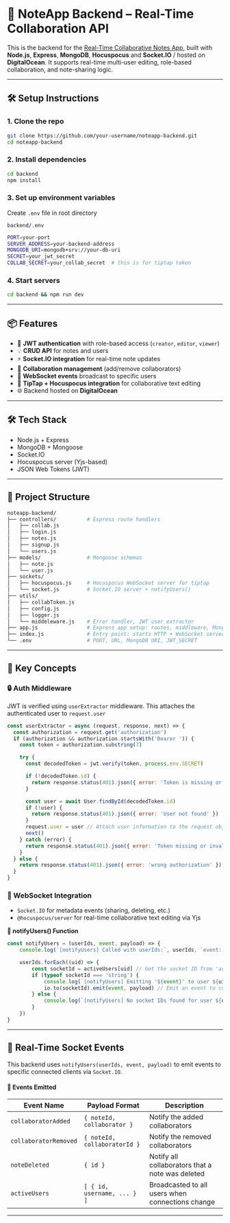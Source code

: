 # 📝 NoteApp Backend – Real-Time Collaboration API

This is the backend for the [Real-Time Collaborative Notes App](https://github.com/kcw00/Noteapp), built with **Node.js**, **Express**, **MongoDB**, **Hocuspocus** and **Socket.IO** / hosted on **DigitalOcean**. It supports real-time multi-user editing, role-based collaboration, and note-sharing logic.

---
## 🛠️ Setup Instructions

### 1. Clone the repo

```bash
git clone https://github.com/your-username/noteapp-backend.git
cd noteapp-backend
```

### 2. Install dependencies

```bash
cd backend
npm install
```

### 3. Set up environment variables

Create `.env` file in root directory

`backend/.env`
```bash
PORT=your-port
SERVER_ADDRESS=your-backend-address
MONGODB_URI=mongodb+srv://your-db-uri
SECRET=your_jwt_secret
COLLAB_SECRET=your_collab_secret  # this is for tiptap token
```

### 4. Start servers

```bash
cd backend && npm run dev
```
---


## 📦 Features

- 🔐 **JWT authentication** with role-based access (`creator`, `editor`, `viewer`)
- 💡 **CRUD API** for notes and users
- ⚡ **Socket.IO integration** for real-time note updates
- 👥 **Collaboration management** (add/remove collaborators)
- 💬 **WebSocket events** broadcast to specific users
- 🧠 **TipTap + Hocuspocus integration** for collaborative text editing
- 🌐 Backend hosted on **DigitalOcean**

---

## 🛠️ Tech Stack

- Node.js + Express
- MongoDB + Mongoose
- Socket.IO
- Hocuspocus server (Yjs-based)
- JSON Web Tokens (JWT)

---

## 📁 Project Structure

```bash
noteapp-backend/
├── controllers/          # Express route handlers
│   ├── collab.js
│   ├── login.js
│   ├── notes.js
│   ├── signup.js
│   └── users.js
├── models/               # Mongoose schemas
│   ├── note.js
│   └── user.js
├── sockets/
│   ├── hocuspocus.js     # Hocuspocus WebSocket server for tiptap
│   └── socket.js         # Socket.IO server + notifyUsers()
├── utils/
│   ├── collabToken.js
│   ├── config.js
│   ├── logger.js
│   └── middeleware.js    # Error handler, JWT user extractor
├── app.js                # Express app setup: routes, middleware, MongoDB
├── index.js              # Entry point: starts HTTP + WebSocket servers
└── .env                  # PORT, URL, MongoDB URI, JWT_SECRET
```
---

## 🧠 Key Concepts

### 🔒 Auth Middleware
JWT is verified using `userExtractor` middleware. This attaches the authenticated user to `request.user`
```js
const userExtractor = async (request, response, next) => {
  const authorization = request.get('authorization')
  if (authorization && authorization.startsWith('Bearer ')) {
    const token = authorization.substring(7)

    try {
      const decodedToken = jwt.verify(token, process.env.SECRET)

      if (!decodedToken.id) {
        return response.status(401).json({ error: 'Token is missing or invalid' })
      }

      const user = await User.findById(decodedToken.id)
      if (!user) {
        return response.status(401).json({ error: 'User not found' })
      }
      request.user = user // Attach user information to the request object
      next()
    } catch (error) {
      return response.status(401).json({ error: 'Token missing or invalid ' + error })
    }
  } else {
    return response.status(401).json({ error: 'wrong authorization' })
  }
}
```

### 📡 WebSocket Integration
- `Socket.IO` for metadata events (sharing, deleting, etc.)
- `@hocuspocus/server` for real-time collaborative text editing via Yjs

**📢 notifyUsers() Function**
```js
const notifyUsers = (userIds, event, payload) => {
    console.log(`[notifyUsers] Called with userIds:`, userIds, `event: ${event}`)

    userIds.forEach((uid) => {
        const socketId = activeUsers[uid] // Get the socket ID from 'activeUsers'
        if (typeof socketId === 'string') {
            console.log(`[notifyUsers] Emitting '${event}' to user ${uid} at socket ${socketId}`)
            io.to(socketId).emit(event, payload) // Emit an event to collaborators who are online
        } else {
            console.log(`[notifyUsers] No socket IDs found for user ${uid}`, socketId) // if user is not online, log this message
        }
    })
}
```
---
## 🧪 Real-Time Socket Events

This backend uses `notifyUsers(userIds, event, payload)` to emit events to specific connected clients via `Socket.IO`.


#### 🔔 Events Emitted

| Event Name            | Payload Format                                 | Description                                                |
|-----------------------|------------------------------------------------|------------------------------------------------------------|
| `collaboratorAdded`   | `{ noteId, collaborator }`                     | Notify the added collaborators                             |
| `collaboratorRemoved` | `{ noteId, collaboratorId }`                   | Notify the removed collaborators                           |
| `noteDeleted`         | `{ id }`                                       | Notify all collaborators that a note was deleted           |
| `activeUsers`         | `[ { id, username, ... } ]`                    | Broadcasted to all users when connections change           |

---
